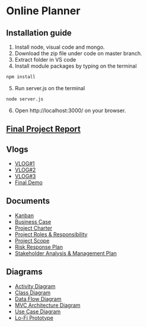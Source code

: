 # Online Planner

## Installation guide
1. Install node, visual code and mongo.
2. Download the zip file under code on master branch.
3. Extract folder in VS code
4. Install module packages by typing on the terminal
  ```sh
  npm install
  ```
5. Run server.js on the terminal
  ```sh
  node server.js
  ```
6. Open http://localhost:3000/ on your browser.

##

## [Final Project Report](https://github.com/thegalaxycoasters/Online-Planner/blob/master/Documentations/Final%20Project%20Document.pdf)

## Vlogs
* [VLOG#1](https://www.youtube.com/watch?v=1UI_BHZavNo)
* [VLOG#2](https://www.youtube.com/watch?v=V4jqAHabfxw)
* [VLOG#3](https://youtu.be/mJXggnIQv2w)
* [Final Demo](https://www.youtube.com/watch?v=zONECU2wiyU&feature=youtu.be)

## Documents
* [Kanban](https://github.com/thegalaxycoasters/Online-Planner/projects/1)
* [Business Case](https://github.com/thegalaxycoasters/Online-Planner/blob/master/Documentations/Activity%20%232%20(Updated)/Business%20Case.pdf)
* [Project Charter](https://github.com/thegalaxycoasters/Online-Planner/blob/master/Documentations/Activity%20%232%20(Updated)/Project%20Charter.pdf)
* [Project Roles & Responsibility](https://github.com/thegalaxycoasters/Online-Planner/blob/master/Documentations/Activity%20%232%20(Updated)/Project%20Roles%20%26%20Responsibilities%20%2B%20RACI%20Chart.pdf)
* [Project Scope](https://github.com/thegalaxycoasters/Online-Planner/blob/master/Documentations/Activity%20%232%20(Updated)/Project%20Scope%20Statement.pdf)
* [Risk Response Plan](https://github.com/thegalaxycoasters/Online-Planner/blob/master/Documentations/Activity%20%232%20(Updated)/Risk%20Response%20Plan.pdf)
* [Stakeholder Analysis & Management Plan](https://github.com/thegalaxycoasters/Online-Planner/blob/master/Documentations/Activity%20%232%20(Updated)/Stake%20Holder%20Analysis%20%26%20Management%20Plan.pdf)

## Diagrams
* [Activity Diagram](https://github.com/thegalaxycoasters/Online-Planner/blob/master/Documentations/Activity%20%233%20(Updated)/Activity%20Diagram%20View.pdf)
* [Class Diagram](https://github.com/thegalaxycoasters/Online-Planner/blob/master/Documentations/Activity%20%233%20(Updated)/Class%20Diagram.png)
* [Data Flow Diagram](https://github.com/thegalaxycoasters/Online-Planner/blob/master/Documentations/Activity%20%233%20(Updated)/Data%20Flow%20Diagram.jpg)
* [MVC Architecture Diagram](https://github.com/thegalaxycoasters/Online-Planner/blob/master/Documentations/Activity%20%233%20(Updated)/MVC%20Architecture%20Diagram.jpg)
* [Use Case Diagram](https://github.com/thegalaxycoasters/Online-Planner/blob/master/Documentations/Activity%20%233%20(Updated)/Use%20Case%20Diagram.jpg)
* [Lo-Fi Prototype](https://github.com/thegalaxycoasters/Online-Planner/blob/master/Documentations/Activity%20%233%20(Updated)/Lo-Fi.jpg)

